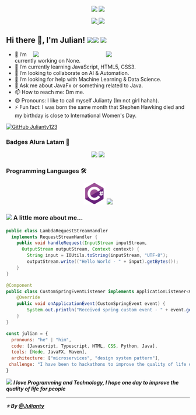 <p align="center">
<p>

<p align="center">
  <img src="https://github-readme-stats.vercel.app/api/top-langs/?username=Julianty123&langs_count=10&theme=dark&layout=compact" width="400">
  <img src="https://github-readme-stats.vercel.app/api?username=Julianty123&show_icons=true&theme=gruvbox"/>
<p>
  
<p align="center">
  <a href="https://github.com/Julianty123/GMazeRunner">
    <img src="https://github-readme-stats.vercel.app/api/pin/?username=Julianty123&repo=GMazeRunner&theme=dark">
  </a>
  <a href="https://github.com/Julianty123/Account-Creator">
    <img src="https://github-readme-stats.vercel.app/api/pin/?username=Julianty123&repo=Account-Creator&theme=dark">
  <a>
<p>

<h2> Hi there 👋, I'm Julian! <img src="https://media.giphy.com/media/mGcNjsfWAjY5AEZNw6/giphy.gif" width="50"><img src="https://media.giphy.com/media/WUlplcMpOCEmTGBtBW/giphy.gif" width="30"> <img src="https://media.giphy.com/media/fYSnHlufseco8Fh93Z/giphy.gif" width="30"></h2>

<img align='right' src="https://images.prismic.io/developer-economics/7ef728200dcb7a79b2ca49e6ac26f8aa6956e28e_join-community.png" width="230">
<img align='right' src="https://user-images.githubusercontent.com/22751572/176600248-efb67117-0c5c-4050-a1dd-00d3869f929f.gif" width="200">


- 🔭 I’m currently working on None.
- 🌱 I’m currently learning JavaScript, HTML5, CSS3.
- 👯 I’m looking to collaborate on AI & Automation.
- 🤔 I’m looking for help with Machine Learning & Data Science.
- 💬 Ask me about JavaFx or something related to Java.
- 📫 How to reach me: Dm me.
- 😄 Pronouns: I like to call myself Julianty (Im not girl hahah).
- ⚡ Fun fact: I was born the same month that Stephen Hawking died and my birthday is close to International Women's Day.

[![GitHub Julianty123](https://img.shields.io/github/followers/Julianty123?label=follow&style=social)](https://github.com/Julianty123)

###  Badges Alura Latam 🥇
<p align="center">
  <img  width="150"  src="https://user-images.githubusercontent.com/89808639/172972842-0bf8d44c-eb7c-47c6-81e8-9d5460d57d1a.png">
  <img  width="150" src="https://user-images.githubusercontent.com/89808639/172972855-67c89cc5-4c62-4187-a838-78a33c676208.png">
<p>

###  Programming Languages 🛠
<p align="center">
  <img src="https://raw.githubusercontent.com/devicons/devicon/2ae2a900d2f041da66e950e4d48052658d850630/icons/csharp/csharp-original.svg" width="60" height="60">
  <img src="http://img.shields.io/badge/-Java-5B4638?style=flat-square&logo=java&logoColor=ffffff">
<p>

### <img src="https://media.giphy.com/media/VgCDAzcKvsR6OM0uWg/giphy.gif" width="50"> A little more about me...  

```java
public class LambdaRequestStreamHandler
  implements RequestStreamHandler {
    public void handleRequest(InputStream inputStream, 
      OutputStream outputStream, Context context) {
        String input = IOUtils.toString(inputStream, "UTF-8");
        outputStream.write(("Hello World - " + input).getBytes());
    }
}
```

```java
@Component
public class CustomSpringEventListener implements ApplicationListener<CustomSpringEvent> {
    @Override
    public void onApplicationEvent(CustomSpringEvent event) {
        System.out.println("Received spring custom event - " + event.getMessage());
    }
}
```

```js
const julian = {
  pronouns: "he" | "him",
  code: [Javascript, Typescript, HTML, CSS, Python, Java],
  tools: [Node, JavaFX, Maven],
  architecture: ["microservices", "design system pattern"],
 challenge: "I have been to hackathons to improve the quality of life of older adults"
}
```

<img src="https://media.giphy.com/media/LnQjpWaON8nhr21vNW/giphy.gif" width="60"> <em><b>I love Programming and Technology, I hope one day to improve the quality of life for people

---

⭐️ By [@Julianty](https://github.com/Julianty123)
